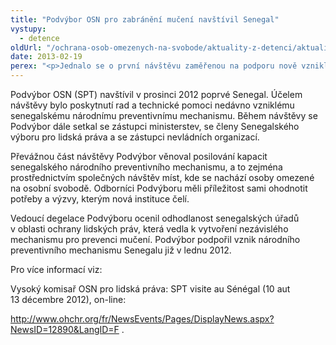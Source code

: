 ```yaml
---
title: "Podvýbor OSN pro zabránění mučení navštívil Senegal"
vystupy:
  - detence
oldUrl: "/ochrana-osob-omezenych-na-svobode/aktuality-z-detenci/aktuality-z-detenci-2013/podvybor-osn-pro-zabraneni-muceni-navstivil-senegal/"
date: 2013-02-19
perex: "<p>Jednalo se o první návštěvu zaměřenou na podporu nově vzniklému NPM.</p>"
---
```


<!-- imported from the old website -->

<p>Podvýbor OSN (SPT) navštívil v prosinci 2012 poprvé Senegal. Účelem návštěvy bylo poskytnutí rad a technické pomoci nedávno vzniklému senegalskému národnímu preventivnímu mechanismu. Během návštěvy se Podvýbor dále setkal se zástupci ministerstev, se členy Senegalského výboru pro lidská práva a se zástupci nevládních organizací. </p><p>Převážnou část návštěvy Podvýbor věnoval posilování kapacit senegalského národního preventivního mechanismu, a to zejména prostřednictvím společných návštěv míst, kde se nachází osoby omezené na osobní svobodě. Odborníci Podvýboru měli příležitost sami ohodnotit potřeby a výzvy, kterým nová instituce čelí.</p><p>Vedoucí degelace Podvýboru ocenil odhodlanost senegalských úřadů v oblasti ochrany lidských práv, která vedla k vytvoření nezávislého mechanismu pro prevenci mučení. Podvýbor podpořil vznik národního preventivního mechanismu Senegalu již v lednu 2012.</p><p>Pro více informací viz: </p><p>Vysoký komisař OSN pro lidská práva: SPT visite au Sénégal (10 aut 13 décembre 2012), on-line:</p><p><a title="Otevření do nového okna" href="http://www.ohchr.org/fr/NewsEvents/Pages/DisplayNews.aspx?NewsID=12890&amp;LangID=F" target="_blank">http://www.ohchr.org/fr/NewsEvents/Pages/DisplayNews.aspx?NewsID=12890&amp;LangID=F</a> .</p>
